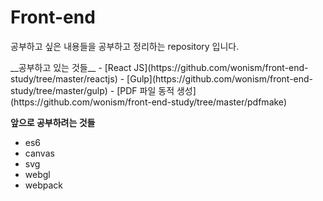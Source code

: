 # Front-end
<p>공부하고 싶은 내용들을 공부하고 정리하는 repository 입니다.</p>
__공부하고 있는 것들__
- [React JS](https://github.com/wonism/front-end-study/tree/master/reactjs)
- [Gulp](https://github.com/wonism/front-end-study/tree/master/gulp)
- [PDF 파일 동적 생성](https://github.com/wonism/front-end-study/tree/master/pdfmake)

__앞으로 공부하려는 것들__
- es6
- canvas
- svg
- webgl
- webpack

